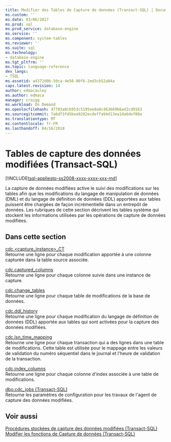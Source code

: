 ```yaml
---
title: Modifier des Tables de Capture de données (Transact-SQL) | Documents Microsoft
ms.custom: ''
ms.date: 03/06/2017
ms.prod: sql
ms.prod_service: database-engine
ms.service: ''
ms.component: system-tables
ms.reviewer: ''
ms.suite: sql
ms.technology:
- database-engine
ms.tgt_pltfrm: ''
ms.topic: language-reference
dev_langs:
- TSQL
ms.assetid: a4372d0b-50ca-4e58-80f6-2ed3cb52a84a
caps.latest.revision: 14
author: edmacauley
ms.author: edmaca
manager: craigg
ms.workload: On Demand
ms.openlocfilehash: 47703a0cb953c5195ee8a8c463669b6ad2cd9163
ms.sourcegitcommit: 7a6df3fd5bea9282ecdeffa94d13ea1da6def80a
ms.translationtype: MT
ms.contentlocale: fr-FR
ms.lasthandoff: 04/16/2018
---
```

# <a name="change-data-capture-tables-transact-sql"></a>Tables de capture des données modifiées (Transact-SQL)
[!INCLUDE[tsql-appliesto-ss2008-xxxx-xxxx-xxx-md](../../includes/tsql-appliesto-ss2008-xxxx-xxxx-xxx-md.md)]

  La capture de données modifiées active le suivi des modifications sur les tables afin que les modifications du langage de manipulation de données (DML) et du langage de définition de données (DDL) apportées aux tables puissent être chargées de façon incrémentielle dans un entrepôt de données. Les rubriques de cette section décrivent les tables système qui stockent les informations utilisées par les opérations de capture de données modifiées.  
  
## <a name="in-this-section"></a>Dans cette section  
 [cdc.<capture_instance>_CT](../../relational-databases/system-tables/cdc-capture-instance-ct-transact-sql.md)  
 Retourne une ligne pour chaque modification apportée à une colonne capturée dans la table source associée.  
  
 [cdc.captured_columns](../../relational-databases/system-tables/cdc-captured-columns-transact-sql.md)  
 Retourne une ligne pour chaque colonne suivie dans une instance de capture.  
  
 [cdc.change_tables](../../relational-databases/system-tables/cdc-change-tables-transact-sql.md)  
 Retourne une ligne pour chaque table de modifications de la base de données.  
  
 [cdc.ddl_history](../../relational-databases/system-tables/cdc-ddl-history-transact-sql.md)  
 Retourne une ligne pour chaque modification du langage de définition de données (DDL) apportée aux tables qui sont activées pour la capture des données modifiées.  
  
 [cdc.lsn_time_mapping](../../relational-databases/system-tables/cdc-lsn-time-mapping-transact-sql.md)  
 Retourne une ligne pour chaque transaction qui a des lignes dans une table de modifications. Cette table est utilisée pour le mappage entre les valeurs de validation du numéro séquentiel dans le journal et l'heure de validation de la transaction.  
  
 [cdc.index_columns](../../relational-databases/system-tables/cdc-index-columns-transact-sql.md)  
 Retourne une ligne pour chaque colonne d'index associée à une table de modifications.  
  
 [dbo.cdc_jobs &#40;Transact-SQL&#41;](../../relational-databases/system-tables/dbo-cdc-jobs-transact-sql.md)  
 Retourne les paramètres de configuration pour les travaux de l'agent de capture des données modifiées.  
  
## <a name="see-also"></a>Voir aussi  
 [Procédures stockées de capture des données modifiées &#40;Transact-SQL&#41;](../../relational-databases/system-stored-procedures/change-data-capture-stored-procedures-transact-sql.md)   
 [Modifier les fonctions de Capture de données &#40;Transact-SQL&#41;](../../relational-databases/system-functions/change-data-capture-functions-transact-sql.md)  
  
  
